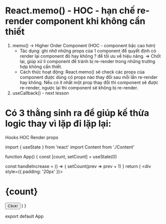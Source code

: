 # React.memo() - HOC - hạn chế re-render component khi không cần thiết

 1. memo() -> Higher Order Component (HOC - component bậc cao hơn)
    - Tác dụng: ghi nhớ những props của 1 component để quyết định có render lại component đó hay không ? để tối ưu về hiệu năng. => Chốt lại, giúp xử lí component để tránh bị re-render trong những trường hợp không cần thiết.
    - Cách thức hoạt động: React.memo() sẽ check các props của component được dùng có props nào thay đổi sau mỗi lần re-render hay không. Nếu có ít nhất một prop thay đổi thì component sẽ được re-render, ngược lại thì component sẽ không bị re-render.
 2. useCallback() - next lesson

# Có 3 thằng sinh ra để giúp kế thừa logic thay vì lặp đi lặp lại:
 Hooks
 HOC 
 Render props

import { useState } from 'react'
import Content from './Content'

function App() {
  const [count, setCount] = useState(0)

  const handleIncrease = () => {
    setCount(prev => prev + 1)
  }
  return (
    <div style={{ padding: '20px' }}>
      <Content  />
      <h1>{count}</h1>
      <button onClick={handleIncrease}>Click!</button>
    </div>
  )
}

export default App
